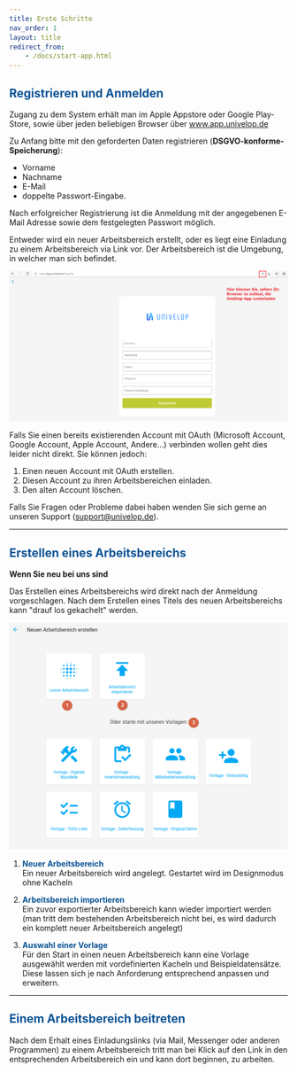 ```yaml
---
title: Erste Schritte
nav_order: 1
layout: title
redirect_from:
    - /docs/start-app.html
---
```


## <span style="color:#0b5394">Registrieren und Anmelden</span>

Zugang zu dem System erhält man im Apple Appstore oder Google Play-Store, sowie über jeden beliebigen Browser über
www.app.univelop.de

Zu Anfang bitte mit den geforderten Daten registrieren (**DSGVO-konforme-Speicherung**):

-   Vorname
-   Nachname
-   E-Mail
-   doppelte Passwort-Eingabe.

Nach erfolgreicher Registrierung ist die Anmeldung mit der angegebenen E-Mail Adresse sowie dem festgelegten Passwort möglich.

Entweder wird ein neuer Arbeitsbereich erstellt, oder es liegt eine Einladung zu einem Arbeitsbereich via Link vor.
Der Arbeitsbereich ist die Umgebung, in welcher man sich befindet.

![registration](\assets\start-app\registration.png 'registration')

Falls Sie einen bereits existierenden Account mit OAuth (Microsoft Account, Google Account, Apple Account, Andere...) verbinden wollen geht dies leider nicht direkt. Sie können jedoch:

1. Einen neuen Account mit OAuth erstellen.
2. Diesen Account zu ihren Arbeitsbereichen einladen.
3. Den alten Account löschen.

Falls Sie Fragen oder Probleme dabei haben wenden Sie sich gerne an unseren Support (support@univelop.de).

---

## <span style="color:#0b5394">Erstellen eines Arbeitsbereichs</span>

**Wenn Sie neu bei uns sind**

Das Erstellen eines Arbeitsbereichs wird direkt nach der Anmeldung vorgeschlagen. Nach dem Erstellen
eines Titels des neuen Arbeitsbereichs kann "drauf los gekachelt" werden.

![new-workspace](\assets\start-app\new-workspace.png 'new-workspace')

1. <span style="color:#0b5394">**Neuer Arbeitsbereich**</span>  
   Ein neuer Arbeitsbereich wird angelegt. Gestartet wird im Designmodus ohne Kacheln

2. <span style="color:#0b5394">**Arbeitsbereich importieren**</span>  
   Ein zuvor exportierter Arbeitsbereich kann wieder importiert werden (man tritt dem bestehenden
   Arbeitsbereich nicht bei, es wird dadurch ein komplett neuer Arbeitsbereich angelegt)

3. <span style="color:#0b5394">**Auswahl einer Vorlage**</span>  
   Für den Start in einen neuen Arbeitsbereich kann eine Vorlage ausgewählt werden mit vordefinierten
   Kacheln und Beispieldatensätze. Diese lassen sich je nach Anforderung entsprechend anpassen
   und erweitern.

---

## <span style="color:#0b5394">Einem Arbeitsbereich beitreten</span>

Nach dem Erhalt eines Einladungslinks (via Mail, Messenger oder anderen Programmen) zu einem Arbeitsbereich
tritt man bei Klick auf den Link in den entsprechenden Arbeitsbereich ein und kann dort beginnen, zu arbeiten.
